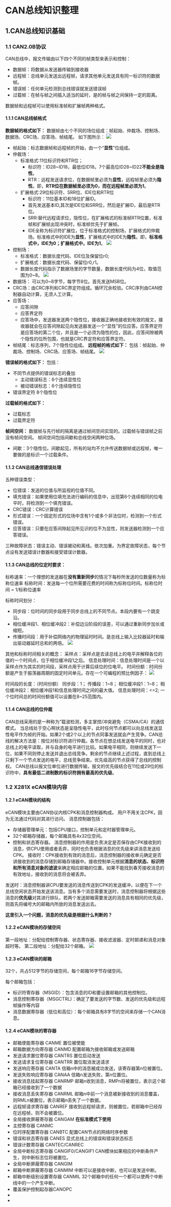 # CAN总线知识整理
## 1.CAN总线知识基础
### 1.1 CAN2.0B协议
CAN总线中，报文传输由以下四个不同的帧类型来表示和控制：
* 数据帧：将数据从发送器传输到接收器
* 远程帧：总线单元发送出远程帧，请求其他单元发送具有同一标识符的数据帧。
* 错误帧：任何单元检测到总线错误就发送错误帧
* 过载帧：在帧与帧之间插入适当的延时，是的帧与帧之间保持一定的距离。

数据帧和远程帧可以使用标准帧和扩展帧两种格式。
#### 1.1.1 CAN总线帧格式
**数据帧的格式如下：**
数据帧由七个不同的场位组成：帧起始、仲裁场、控制场、数据场、CRC场、应答场、帧结尾。
如下图所示：
![](https://cdn.jsdelivr.net/gh/Yetsang/PicBed2/img/%E6%88%AA%E5%B1%8F2021-09-28%20%E4%B8%8A%E5%8D%8810.31.16.png)

* 帧起始：标志数据帧和远程帧的开始，由一个“**显性**”位组成。
* 仲裁场：
  * 标准格式:11位标识符和RTR位；
    * 标识符：ID28~ID18，最低位ID18。7个最高位ID28~ID22**不能全是隐性**。
    * RTR：远程发送请求位，在数据帧里必须为**显性**，远程帧里必须为**隐性**。即，**RTR位在数据帧里必须为0，而在远程帧里必须为1**。
  * 扩展格式:29位标识符、SRR位、IDE位和RTR位
    * 标识符：11位基本ID和18位扩展ID。
    * 首先发送基本ID,其次是IDE位和SRR位，然后是扩展ID，最后是RTR位。
    * SRR:替代远程请求位，隐性位，在扩展格式的标准帧RTR位置，标准帧和扩展帧出现冲突时，标准帧优先于扩展帧。
    * IDE全称为标识符扩展位，位于标准格式的控制场，扩展格式的仲裁场。标准格式中的IDE为**显性**，扩展格式中的IDE为**隐性**。即，**标准格式中，IDE为0；扩展格式中，IDE为1**。
![](https://cdn.jsdelivr.net/gh/Yetsang/PicBed2/img/%E6%88%AA%E5%B1%8F2021-09-28%20%E4%B8%8A%E5%8D%8811.08.36.png)
* 控制场：
  * 标准格式：数据长度代码、IDE位及保留位r0;
  * 扩展格式：数据长度代码、保留位r0,r1。
  * 数据长度代码指示了数据场里的字节数量，数据长度代码为4位，取值范围为0~8。
![](https://cdn.jsdelivr.net/gh/Yetsang/PicBed2/img/%E6%88%AA%E5%B1%8F2021-09-28%20%E4%B8%8A%E5%8D%8811.10.25.png)
* 数据场：
  可以为0~8字节，每字节8位。首先发送MSB位。
* CRC场：由CRC序列和CRC界定符组成。循环冗余校验。CRC序列由CAN控制器自动计算，无须人工计算。
* 应答场：
  * 应答间隙
  * 应答界定符
  * 应答场中，发送器发送两个隐性位，接收器正确地接收到有效的报文，接收器就会在应答间隙起见向发送器发送一个“显性”的位应答。应答界定符是应答场的第二个位，并且是一个必须为隐性的位，因此，应答间隙被两个隐性的位所包围，也就是CRC界定符和应答界定符。
* 帧结尾：标志序列，7个隐性位组成。
**远程帧的格式如下：**
包括：帧起始、仲裁场、控制场、CRC场、应答场、帧结尾。
![](https://cdn.jsdelivr.net/gh/Yetsang/PicBed2/img/%E6%88%AA%E5%B1%8F2021-09-28%20%E4%B8%8A%E5%8D%8811.16.50.png)

**错误帧的格式如下：**
包括：
* 不同节点提供的错误标志的叠加
  * 主动错误标志：6个连续显性位
  * 被动错误标志：6个连续隐性位
* 错误界定符
  8个隐性位

**过载帧的格式如下：**
* 过载标志
* 过载界定符
  
**帧间空间：**
数据帧与先行帧的隔离是通过帧间空间实现的。过载帧与错误帧之前没有帧间空间。
帧间空间包括间歇和总线空闲两种位场。 
* 间歇：3个隐性位。间歇起见，所有的站均不允许传送数据帧或远程帧，唯一要做的是标识一个过载条件。

#### 1.1.2 CAN总线通信错误处理
五种错误类型：
* 位错误：发送的位值与所监视的位值不同。
* 填充错误：如果使用位填充法进行编码的信息中，出现第6个连续相同的位电平时，将检测到一个填充错误。
* CRC错误：CRC计算错误
* 形式错误：一个固定形式的位场中含有1个或多个非法位时，检测到一个形式错误。
* 应答错误：只要在应答间隙起见所见识的位不为显性，则发送器检测到一个应答错误。

三种故障状态：错误主动、错误被动和离线。依次加重。为界定故障状态，每个节点设有发送错误计数器和接受错误计数器。

#### 1.1.3 CAN总线的位定时要求：
标称速率：一个理想的发送器在**没有重新同步**的情况下每秒所发送的位数量称为标称位速率
标称时间：发送每一个位所需要花费的时间称为标称位时间。标称位时间 = 1/标称位速率

标称时间划分：
* 同步段：位时间的同步段用于同步总线上的不同节点。本段内要有一个跳变沿。
* 相位缓冲段1、相位缓冲段2：补偿边沿阶段的误差，可以通过重新同步加长或缩短。
* 传播时间段：用于补偿网络内的物理延时时间。是总线上输入比较器延时和输出驱动器延时总和的两倍。
![](https://cdn.jsdelivr.net/gh/Yetsang/PicBed2/img/%E6%88%AA%E5%B1%8F2021-09-28%20%E4%B8%8B%E5%8D%883.53.55.png)

其他和标称时间相关的概念：
采样点：采样点是去读总线上的电平并解释各位的值的一个时间点，位于相位缓冲段1之后。
信息处理时间：信息处理时间是一个以采样点作为其实的时间段，采样点用于计算后续位的位电平。
时间份额：时间份额是产生于振荡器周期的固定时间单元。存在一个可编程的预比例因子：
![](https://cdn.jsdelivr.net/gh/Yetsang/PicBed2/img/%E6%88%AA%E5%B1%8F2021-09-28%20%E4%B8%8B%E5%8D%884.01.40.png)

时间段的长度：（时间份额）
同步段：1；
传播段：1~8；
相位缓冲段1：1~8；
相位缓冲段2：相位缓冲段1和信息处理时间之间的最大值。
信息处理时间：<=2;
一个位时间总的时间份额值可以设置在8~25范围内。

#### 1.1.4 CAN总线的位仲裁
CAN总线采用的是一种称为”载波检测，多主掌控/冲突避免（CSMA/CA）的通信模式。
当总线处于空心啊状态是呈隐性电平，此时任何节点都可以向总线发送显性电平作为帧的开始。如果2个或2个以上的节点同事发送就会产生竞争。CAN总线的解决方法是：按位对标识符进行仲裁。各节点在想总线发送电平的同时，也对总线上的电平读取，并与自身的电平进行比较。如果电平相同，则继续发送下一位，如果不同则停止发送并退出总线竞争。剩余的节点继续上述过程，直到总线上只剩下一个节点发送的电平，总线竞争结束。优先级高的节点获得了总线的控制权。
CAN总线以报文位单位进行数据传输，报文的优先级结合在11位或29位的标识符中，**具有最低二进制数的标识符拥有最高的优先级**。

### 1.2 X281X eCAN模块内容
#### 1.2.1 eCAN模块的结构
eCAN模块主要由CAN协议内核CPK和消息控制器构成。
用户不用关注CPK，因为无法通过代码对其进行访问。
消息控制器包括：
* 存储器管理单元：包括CPU接口，控制单元和定时器管理单元。
* 32个邮箱存储器，每个邮箱具有4x32位空间。
* 控制和状态寄存器。
消息控制器的作用是负责决定是否保存由CPK接收到的消息，供CPU使用或者丢弃，同时也负责根据消息的优先级来讲消息发送给CPK。
接收时：CPK接收到有效的消息后，消息控制器的接收单元确定是否讲接收到的消息存储到邮箱存储器中。接收控制单元根据**消息的状态、标识符和所有消息对象的滤波**来确定相应邮箱的位置。如果不能找到春芳接收消息的有效地址，接收到的消息将会被丢弃。

发送时：消息控制器讲CPU要发送的消息传送到CPK的发送缓冲，以便在下一个总线空闲状态开始发送该消息。当有多个消息需要发送时，消息控制器将根据这些消息的**优先级**对其进行排队，若两个发送邮箱需要发送的消息具有相同的优先级，则首先将编号大的邮箱内所放的消息发送出去。

**这里引入一个问题，消息的优先级是根据什么判断的？**

#### 1.2.2 eCAN模块的存储空间
第一段地址：分配给控制寄存器、状态寄存器、接收滤波器、定时邮递和消息对象超时等。
第二段地址：分配给32个邮箱。
![](https://cdn.jsdelivr.net/gh/Yetsang/PicBed2/img/%E6%88%AA%E5%B1%8F2021-09-28%20%E4%B8%8B%E5%8D%884.57.50.png)

#### 1.2.3 eCAN模块的邮箱
32个，共占512字节的存储空间，每个邮箱16字节存储空间。

每个邮箱包括：
* 标识符寄存器（MSGID）：包含消息的ID和要设置邮箱的其他控制位。
* 消息控制寄存器（MSGCTRL)：确定了要发送的字节数、发送的优先级和远程帧操作等内容
* 消息数据寄存器（低位和高位）：每个邮箱具有8字节的空间来存储一个CAN消息。

#### 1.2.4 eCAN模块的寄存器
* 邮箱使能寄存器 CANME 置位被使能
* 邮箱数据方向寄存器 CANMD 配置邮箱为接收邮箱或发送邮箱
* 发送请求置位寄存器 CANTRS 置位启动发送
* 发送请求复位寄存器 CANTRR 置位取消发送请求
* 发送响应寄存器 CANTA 信箱n中的消息被成功发送，该寄存器第n位被置位。
* 发送失败响应寄存器 CANAA 信箱n发送失败，第n位置位。
* 接收消息挂起寄存器 CANRMP 邮箱n收到消息，RMPn将被置位，表示这个邮箱已经接收到了一个数据
* 接收消息丢失寄存器 CANRML 邮箱n中前一个消息被新接收到的消息覆盖，则RMLn被置位，表示邮箱n丢失了一个数据。
* 远程帧请求寄存器 CANREF 接收到远程帧请求，则被置位，若邮箱中已经存在远程帧，则不会被置位。
* 全局接收屏蔽寄存器 CANGAM **在标准模式下使用**
* 主控寄存器 CANMC 
* 位时序配置寄存器 CANBTC 配置CAN节点的网络时序参数
* 错误和状态寄存器 CANES 显式总线上的错误和错误状态标志
* 错误计数寄存器 CANTEC/CANREC
* 全局中断标志寄存器 CANGIF0/CANGIF1 CAN模块如果相应的中断条件产生，则中断标志位将被置位。
* 全局中断屏蔽寄存器 CANGIM
* 邮箱中断屏蔽寄存器 CANMIM 中断可以是接收中断，也可以是发送中断。
* 邮箱中断级别设置寄存器 CANMIL 32个邮箱中的任何一个都可以使两个中断线中的一个产生中断。
* 覆盖保护控制起存器CANOPC 
* 
* 



